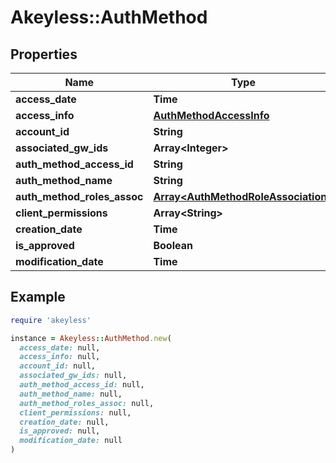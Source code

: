 # Akeyless::AuthMethod

## Properties

| Name | Type | Description | Notes |
| ---- | ---- | ----------- | ----- |
| **access_date** | **Time** |  | [optional] |
| **access_info** | [**AuthMethodAccessInfo**](AuthMethodAccessInfo.md) |  | [optional] |
| **account_id** | **String** |  | [optional] |
| **associated_gw_ids** | **Array&lt;Integer&gt;** |  | [optional] |
| **auth_method_access_id** | **String** |  | [optional] |
| **auth_method_name** | **String** |  | [optional] |
| **auth_method_roles_assoc** | [**Array&lt;AuthMethodRoleAssociation&gt;**](AuthMethodRoleAssociation.md) |  | [optional] |
| **client_permissions** | **Array&lt;String&gt;** |  | [optional] |
| **creation_date** | **Time** |  | [optional] |
| **is_approved** | **Boolean** |  | [optional] |
| **modification_date** | **Time** |  | [optional] |

## Example

```ruby
require 'akeyless'

instance = Akeyless::AuthMethod.new(
  access_date: null,
  access_info: null,
  account_id: null,
  associated_gw_ids: null,
  auth_method_access_id: null,
  auth_method_name: null,
  auth_method_roles_assoc: null,
  client_permissions: null,
  creation_date: null,
  is_approved: null,
  modification_date: null
)
```

